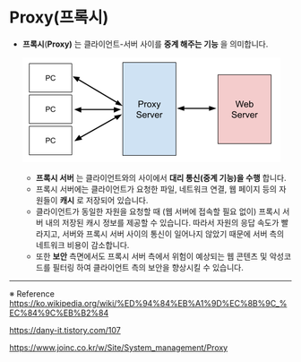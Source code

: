 # Proxy(프록시)

- **프록시**(**Proxy)** 는 클라이언트-서버 사이를 **중계 해주는 기능** 을 의미합니다.

  ![proxy](./Network_image/proxy.png)

  - **프록시 서버** 는 클라이언트와의 사이에서 **대리 통신(중계 기능)을 수행** 합니다.
  - 프록시 서버에는 클라이언트가 요청한 파일, 네트워크 연결, 웹 페이지 등의 자원들이 **캐시** 로 저장되어 있습니다.
  - 클라이언트가 동일한 자원을 요청할 때 (웹 서버에 접속할 필요 없이) 프록시 서버 내의 저장된 캐시 정보를 제공할 수 있습니다. 따라서 자원의 응답 속도가 빨라지고, 서버와 프록시 서버 사이의 통신이 일어나지 않았기 때문에 서버 측의 네트워크 비용이 감소합니다.
  - 또한 **보안** 측면에서도 프록시 서버 측에서 위험이 예상되는 웹 콘텐츠 및 악성코드를 필터링 하여 클라이언트 측의 보안을 향상시킬 수 있습니다.

---

※ Reference
https://ko.wikipedia.org/wiki/%ED%94%84%EB%A1%9D%EC%8B%9C_%EC%84%9C%EB%B2%84

https://dany-it.tistory.com/107

https://www.joinc.co.kr/w/Site/System_management/Proxy

